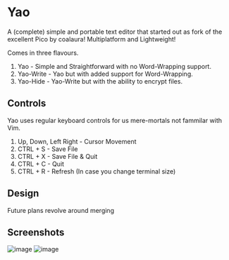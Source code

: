 # Yao
A (complete) simple and portable text editor that started out as fork of the excellent Pico by coalaura!
Multiplatform and Lightweight!

Comes in three flavours.
1. Yao - Simple and Straightforward with no Word-Wrapping support.
2. Yao-Write - Yao but with added support for Word-Wrapping.
3. Yao-Hide - Yao-Write but with the ability to encrypt files.

## Controls
Yao uses regular keyboard controls for us mere-mortals not fammilar with Vim.
1. Up, Down, Left Right - Cursor Movement
2. CTRL + S - Save File
3. CTRL + X - Save File & Quit
4. CTRL + C - Quit
5. CTRL + R - Refresh (In case you change terminal size)

## Design
Future plans revolve around merging 

## Screenshots
![image](https://github.com/user-attachments/assets/195b9390-c9e0-48d8-a208-05e7aa101cd7)
![image](https://github.com/user-attachments/assets/3aefc264-e958-4df7-90f2-57e69f837443)
